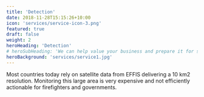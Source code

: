 ```yaml
---
title: 'Detection'
date: 2018-11-28T15:15:26+10:00
icon: 'services/service-icon-3.png'
featured: true
draft: false
weight: 2
heroHeading: 'Detection'
# heroSubHeading: 'We can help value your business and prepare it for sale.'
heroBackground: 'services/service1.jpg'
---
```


Most countries today rely on satellite data from EFFIS delivering a 10 km2 resolution. Monitoring this large area is very expensive and not efficiently actionable for firefighters and governments.